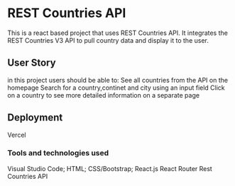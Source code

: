 # REST Countries API 
This is a react based project that uses REST Countries API. It integrates the REST Countries V3 API to pull country data and display it to the user.

## User Story
in this project users should be able to:
See all countries from the API on the homepage 
Search for a country,continet and city using an input field 
Click on a country to see more detailed information on a separate page 

## Deployment
Vercel


### Tools and technologies used
Visual Studio Code;
HTML;
CSS/Bootstrap;
React.js
React Router
Rest Countries API
